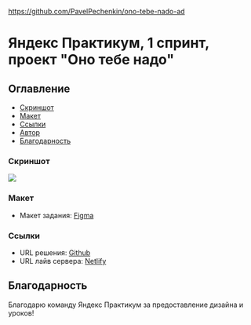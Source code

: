 https://github.com/PavelPechenkin/ono-tebe-nado-ad

# Яндекс Практикум, 1 спринт, проект "Оно тебе надо"

## Оглавление

- [Скриншот](#скриншот)
- [Макет](#макет)
- [Ссылки](#ссылки)
- [Автор](#автор)
- [Благодарность](#благодарность)

### Скриншот

![](screenshot.png)

### Макет

- Макет задания: [Figma](https://www.figma.com/file/j0GR1cSFoZbUnNWNvpDapI)

### Ссылки

- URL решения: [Github](https://github.com/MikeBeloborodov/ono-tebe-nado)
- URL лайв сервера: [Netlify](https://startling-smakager-41be0b.netlify.app/)

## Благодарность

Благодарю команду Яндекс Практикум за предоставление дизайна и уроков!
